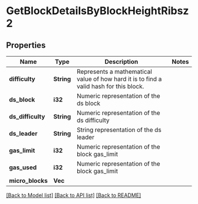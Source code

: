 # GetBlockDetailsByBlockHeightRibsz2

## Properties

Name | Type | Description | Notes
------------ | ------------- | ------------- | -------------
**difficulty** | **String** | Represents a mathematical value of how hard it is to find a valid hash for this block. | 
**ds_block** | **i32** | Numeric representation of the ds block | 
**ds_difficulty** | **String** | Numeric representation of the ds difficulty | 
**ds_leader** | **String** | String representation of the ds leader | 
**gas_limit** | **i32** | Numeric representation of the block gas_limit | 
**gas_used** | **i32** | Numeric representation of the block gas_limit | 
**micro_blocks** | **Vec<String>** |  | 

[[Back to Model list]](../README.md#documentation-for-models) [[Back to API list]](../README.md#documentation-for-api-endpoints) [[Back to README]](../README.md)


